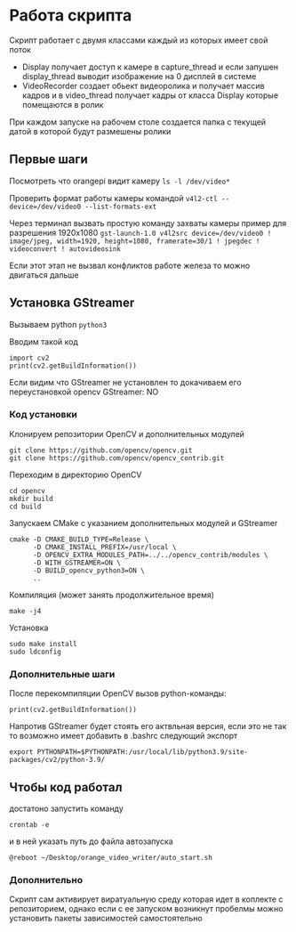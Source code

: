 # Работа скрипта

Скрипт работает с двумя классами каждый из которых имеет свой поток
* Display получает доступ к камере в capture_thread и если запушен display_thread выводит изображение на 0 дисплей в системе
* VideoRecorder создает обьект видеоролика и получает массив кадров и в video_thread получает кадры от класса Display которые помещаются в ролик

При каждом запуске на рабочем столе создается папка с текущей датой в которой будут размешены ролики

## Первые шаги
Посмотреть что orangepi видит камеру
```ls -l /dev/video*```

Проверить формат работы камеры командой
```v4l2-ctl --device=/dev/video0 --list-formats-ext```

Через терминал вызвать простую команду захваты камеры пример для разрешения 1920х1080
```gst-launch-1.0 v4l2src device=/dev/video0 ! image/jpeg, width=1920, height=1080, framerate=30/1 ! jpegdec ! videoconvert ! autovideosink```

Если этот этап не вызвал конфликтов работе железа то можно двигаться дальше 


## Установка GStreamer

Вызываем python
```python3```

Вводим такой код
```
import cv2
print(cv2.getBuildInformation())
```
 
Если видим что GStreamer не установлен то докачиваем его переустановкой opencv
GStreamer:                   NO

### Код установки

Клонируем репозитории OpenCV и дополнительных модулей
```
git clone https://github.com/opencv/opencv.git
git clone https://github.com/opencv/opencv_contrib.git
```

Переходим в директорию OpenCV
```
cd opencv
mkdir build
cd build
```

Запускаем CMake с указанием дополнительных модулей и GStreamer
```
cmake -D CMAKE_BUILD_TYPE=Release \
      -D CMAKE_INSTALL_PREFIX=/usr/local \
      -D OPENCV_EXTRA_MODULES_PATH=../../opencv_contrib/modules \
      -D WITH_GSTREAMER=ON \
      -D BUILD_opencv_python3=ON \
      ..
```

Компиляция (может занять продолжительное время)
```
make -j4
```

Установка
```
sudo make install
sudo ldconfig
```

### Дополнительные шаги

После перекомпиляции OpenCV вызов python-команды:
```
print(cv2.getBuildInformation())
```

Напротив GStreamer будет стоять его актвльная версия, если это не так то возможно имеет добавить в .bashrc следующий экспорт
```
export PYTHONPATH=$PYTHONPATH:/usr/local/lib/python3.9/site-packages/cv2/python-3.9/
```


## Чтобы код работал 

достатоно запустить команду

```crontab -e```

и в ней указать путь до файла автозапуска

```@reboot ~/Desktop/orange_video_writer/auto_start.sh```

### Дополнительно
Скрипт сам активирует виратуальную среду которая идет в коплекте с репозиторием, однако если с ее запуском возникнут пробелмы можно установить пакеты зависимостей самостоятельно
